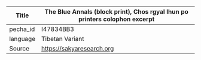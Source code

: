|Title | The Blue Annals (block print), Chos rgyal lhun po printers colophon excerpt 
| --- | --- 
|pecha_id | I47834BB3
|language | Tibetan Variant
|Source | https://sakyaresearch.org